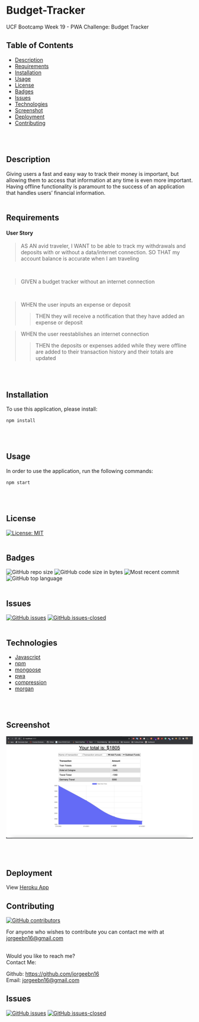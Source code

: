 # Budget-Tracker
UCF Bootcamp Week 19 - PWA Challenge: Budget Tracker

## Table of Contents

* [Description](#Description)
* [Requirements](#Requirements)
* [Installation](#Installation)
* [Usage](#Usage)
* [License](#License)
* [Badges](#Badges)
* [Issues](#Issues)
* [Technologies](#Technologies)
* [Screenshot](#screenshot)
* [Deployment](#deployment)
* [Contributing](#Contributing)
</br>
</br>

## Description
Giving users a fast and easy way to track their money is important, but allowing them to access that information at any time is even more important. Having offline functionality is paramount to the success of an application that handles users’ financial information.
<br>
<br>

## Requirements

#### User Story
>AS AN avid traveler, I WANT to be able to track my withdrawals and deposits with or without a data/internet connection. SO THAT my account balance is accurate when I am traveling
<br>

>GIVEN a budget tracker without an internet connection
<br>

>WHEN the user inputs an expense or deposit<br>
>>THEN they will receive a notification that they have added an expense or deposit<br>

>WHEN the user reestablishes an internet connection<br>
>>THEN the deposits or expenses added while they were offline are added to their transaction history and their totals are updated<br>
<br>
<br>

## Installation
To use this application, please install: 
```
npm install
```

<br/>
<br/>

## Usage
In order to use the application, run the following commands:
```
npm start
```

<br/>
<br/>

## License 
[![License: MIT](https://img.shields.io/badge/License-MIT-yellow.svg)](https://opensource.org/licenses/MIT)
</br>
</br>

## Badges
![GitHub repo size](https://img.shields.io/github/repo-size/jorgeebn16/budget-tracker)
![GitHub code size in bytes](https://img.shields.io/github/languages/code-size/jorgeebn16/budget-tracker)
![Most recent commit](https://img.shields.io/github/last-commit/jorgeebn16/budget-tracker)
![GitHub top language](https://img.shields.io/github/languages/top/jorgeebn16/budget-tracker)
</br>
</br>

## Issues
[![GitHub issues](https://img.shields.io/github/issues/jorgeebn16/budget-tracker.svg)](https://GitHub.com/jorgeebn16/budget-tracker/issues/)
[![GitHub issues-closed](https://img.shields.io/github/issues-closed/jorgeebn16/budget-tracker.svg)](https://GitHub.com/jorgeebn16/budget-tracker/issues?q=is%3Aissue+is%3Aclosed)
</br>
</br>

## Technologies
* [Javascript](https://developer.mozilla.org/en-US/docs/Web/JavaScript)
* [npm](https://www.npmjs.com/)
* [mongoose](https://mongoosejs.com/)
* [pwa](https://web.dev/progressive-web-apps/)
* [compression](https://www.npmjs.com/package/compression)
* [morgan](https://www.npmjs.com/package/morgan)
<br/>
<br/>

## Screenshot
![Application Preview](./docs/pwa-budget-tracker.png)

</br>
</br>

## Deployment
View [Heroku App](https://jorgeebn16-budget-tracker.herokuapp.com)

## Contributing
[![GitHub contributors](https://img.shields.io/github/contributors/jorgeebn16/budget-tracker.svg)](https://GitHub.com/Naereen/jorgeebn16/budget-tracker/graphs/contributors/)

For anyone who wishes to contribute you can contact me with at jorgeebn16@gmail.com
</br>
</br>

Would you like to reach me?
</br>
Contact Me:

Github: https://github.com/jorgeebn16</br>
Email: jorgeebn16@gmail.com


## Issues
[![GitHub issues](https://img.shields.io/github/issues/jorgeebn16/budget-tracker.svg)](https://GitHub.com/jorgeebn16/budget-tracker/issues/)
[![GitHub issues-closed](https://img.shields.io/github/issues-closed/jorgeebn16/budget-tracker.svg)](https://GitHub.com/jorgeebn16/budget-tracker/issues?q=is%3Aissue+is%3Aclosed)


